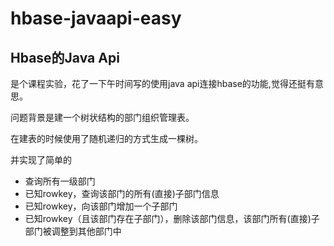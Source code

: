 # hbase-javaapi-easy
## Hbase的Java Api
是个课程实验，花了一下午时间写的使用java api连接hbase的功能,觉得还挺有意思。

问题背景是建一个树状结构的部门组织管理表。

在建表的时候使用了随机递归的方式生成一棵树。

并实现了简单的
+ 	查询所有一级部门
+ 	已知rowkey，查询该部门的所有(直接)子部门信息
+  已知rowkey，向该部门增加一个子部门
+  已知rowkey（且该部门存在子部门），删除该部门信息，该部门所有(直接)子部门被调整到其他部门中
